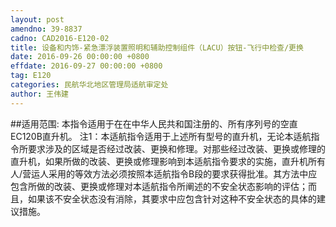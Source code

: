 ```yaml
---
layout: post
amendno: 39-8837
cadno: CAD2016-E120-02
title: 设备和内饰-紧急漂浮装置照明和辅助控制组件（LACU）按钮-飞行中检查/更换
date: 2016-09-26 00:00:00 +0800
effdate: 2016-09-27 00:00:00 +0800
tag: E120
categories: 民航华北地区管理局适航审定处
author: 王伟建
---
```


##适用范围:
本指令适用于在在中华人民共和国注册的、所有序列号的空直EC120B直升机。
注1：本适航指令适用于上述所有型号的直升机，无论本适航指令所要求涉及的区域是否经过改装、更换和修理。对那些经过改装、更换或修理的直升机，如果所做的改装、更换或修理影响到本适航指令要求的实施，直升机所有人/营运人采用的等效方法必须按照本适航指令B段的要求获得批准。其方法中应包含所做的改装、更换或修理对本适航指令所阐述的不安全状态影响的评估；而且，如果该不安全状态没有消除，其要求中应包含针对这种不安全状态的具体的建议措施。

